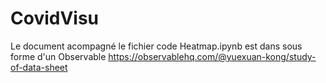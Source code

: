 # CovidVisu
Le document acompagné le fichier code Heatmap.ipynb est dans sous forme d'un Observable https://observablehq.com/@yuexuan-kong/study-of-data-sheet 
